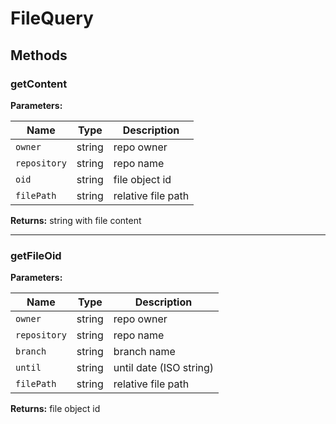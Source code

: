 # FileQuery

## Methods

### getContent

**Parameters:**

| Name         | Type   | Description        |
| ------------ | ------ | ------------------ |
| `owner`      | string | repo owner         |
| `repository` | string | repo name          |
| `oid`        | string | file object id     |
| `filePath`   | string | relative file path |

**Returns:** string with file content

---

### getFileOid

**Parameters:**

| Name         | Type   | Description             |
| ------------ | ------ | ----------------------- |
| `owner`      | string | repo owner              |
| `repository` | string | repo name               |
| `branch`     | string | branch name             |
| `until`      | string | until date (ISO string) |
| `filePath`   | string | relative file path      |

**Returns:** file object id
